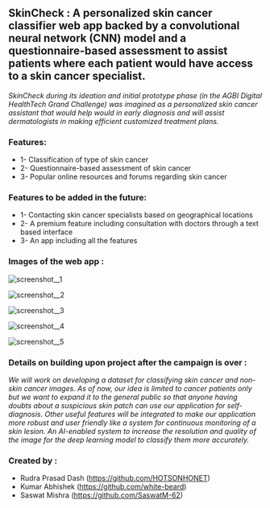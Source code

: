 ## SkinCheck : A personalized skin cancer classifier web app backed by a convolutional neural network (CNN) model and a questionnaire-based assessment to assist patients where each patient would have access to a skin cancer specialist.

*SkinCheck during its ideation and initial prototype phase (in the AGBI Digital HealthTech Grand Challenge) was imagined as a personalized skin cancer assistant that would help would in early diagnosis and will assist dermatologists in making efficient customized treatment plans.*

### Features:
*  1- Classification of type of skin cancer 
*  2- Questionnaire-based assessment of skin cancer 
*  3- Popular online resources and forums regarding skin cancer 

### Features to be added in the future:
*  1- Contacting skin cancer specialists based on geographical locations 
*  2- A premium feature including consultation with doctors through a text based interface 
*  3- An app including all the features 


### Images of the web app :
![screenshot__1](https://user-images.githubusercontent.com/54463399/97143321-7b816200-1788-11eb-891f-7c94d1925aa3.png)

![screenshot__2](https://user-images.githubusercontent.com/54463399/97143459-bedbd080-1788-11eb-8fb3-310bb536ba38.png)

![screenshot__3](https://user-images.githubusercontent.com/54463399/97143530-dc109f00-1788-11eb-9cef-83bcfa5cfc34.png)

![screenshot__4](https://user-images.githubusercontent.com/54463399/97143585-f9de0400-1788-11eb-9e10-e17364a4aa57.png)

![screenshot__5](https://user-images.githubusercontent.com/54463399/97143645-0febc480-1789-11eb-8c6e-3bd12f1ca52a.png)


### Details on building upon project after the campaign is over :

 *We will work on developing a dataset for classifying skin cancer and non-skin cancer images. As of now, our idea is limited to cancer patients only but we want to expand it to the general public so that anyone having doubts about a suspicious skin patch can use our application for self-diagnosis. Other useful features will be integrated to make our application more robust and user friendly like a system for continuous monitoring of a skin lesion. An AI-enabled system to increase the resolution and quality of the image for the deep learning model to classify them more accurately.*

### Created by :
* Rudra Prasad Dash (https://github.com/HOTSONHONET)
* Kumar Abhishek (https://github.com/white-beard)
* Saswat Mishra (https://github.com/SaswatM-62)
